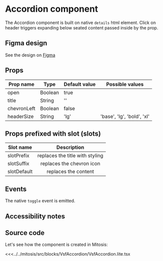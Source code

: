 # Accordion component

The Accordion component is built on native `details` html element. Click on header triggers expanding below seated content passed inside by the prop. 

<PlaygroundWrapper component="VsfAccordion" class="flex w-[15rem] h-20" header="Header" description="description" :icon="true"/>

## Figma design

See the design on [Figma](https://www.figma.com/file/CWOkbpne0tDpSenT4ZEUTQ/%F0%9F%9B%A0-SFUI-2.0-%7C-Development?node-id=11381%3A15149)

## Props

| Prop name   | Type    | Default value | Possible values                        |
| ----------- | ------- | ------------- | -------------------------------------- |
| open| Boolean | true          |              |
| title      | String  | ''            |                                        |
| chevronLeft | Boolean  | false            |                                        |                                        |
| headerSize| String | 'lg'            | 'base', 'lg', 'bold', 'xl'             |

## Props prefixed with slot (slots)

| Slot name |            Description            |
| --------- | :-------------------------------: |
| slotPrefix  |     replaces the title with styling  |
| slotSuffix  |     replaces the chevron icon     |
| slotDefault    | replaces the content |

## Events

The native `toggle` event is emitted.

## Accessibility notes


## Source code

Let's see how the component is created in Mitosis:

<<<../../mitosis/src/blocks/VsfAccordion/VsfAccordion.lite.tsx
